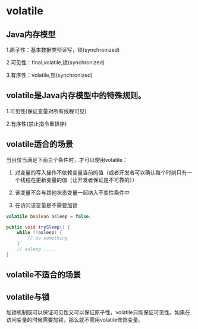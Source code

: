 # volatile

## Java内存模型
1.原子性：基本数据类型读写，锁(synchronized)

2.可见性：final,volatile,锁(synchronized)

3.有序性：volatile,锁(synchronized)


## volatile是Java内存模型中的特殊规则。
1.可见性(保证变量对所有线程可见)

2.有序性(禁止指令重排序)

## volatile适合的场景
当且仅当满足下面三个条件时，才可以使用volatile：
1. 对变量的写入操作不依赖变量当前的值（或者开发者可以确认每个时刻只有一个线程在更新变量的值（让开发者保证是不可靠的））

2. 该变量不会与其他状态变量一起纳入不变性条件中

3. 在访问该变量是不需要加锁

```Java
volatile boolean asleep = false;

public void trySleep() {
    while (!asleep) {
        // do something
    }
    // asleep......
}
```
## volatile不适合的场景

## volatile与锁
加锁机制既可以保证可见性又可以保证原子性，volatile只能保证可见性。如果在访问变量的时候需要加锁，那么就不需用volatile修饰变量。
